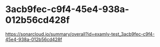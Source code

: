 # 3acb9fec-c9f4-45e4-938a-012b56cd428f
https://sonarcloud.io/summary/overall?id=examly-test_3acb9fec-c9f4-45e4-938a-012b56cd428f
